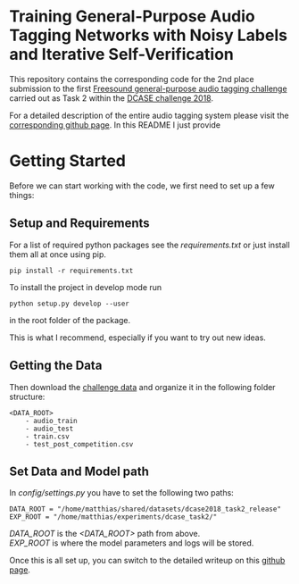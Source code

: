 # Training General-Purpose Audio Tagging Networks with Noisy Labels and Iterative Self-Verification

This repository contains the corresponding code for the 2nd place submission
to the first [Freesound general-purpose audio tagging challenge](http://dcase.community/challenge2018/task-general-purpose-audio-tagging)
carried out as Task 2 within the [DCASE challenge 2018](http://dcase.community/challenge2018/).

For a detailed description of the entire audio tagging system
please visit the [corresponding github page]().
In this README I just provide


# Getting Started
Before we can start working with the code, we first need to set up a few things:

## Setup and Requirements
For a list of required python packages see the *requirements.txt*
or just install them all at once using pip.
```
pip install -r requirements.txt
```

To install the project in develop mode run
```
python setup.py develop --user
```
in the root folder of the package.

This is what I recommend, especially if you want to try out new ideas.


## Getting the Data
Then download the [challenge data](https://www.kaggle.com/c/freesound-audio-tagging/data) and organize it in the following folder structure:
```
<DATA_ROOT>
    - audio_train
    - audio_test
    - train.csv
    - test_post_competition.csv
```

## Set Data and Model path
In *config/settings.py* you have to set the following two paths:
```
DATA_ROOT = "/home/matthias/shared/datasets/dcase2018_task2_release"
EXP_ROOT = "/home/matthias/experiments/dcase_task2/"
```

*DATA_ROOT* is the *<DATA_ROOT>* path from above.<br>
*EXP_ROOT* is where the model parameters and logs will be stored.

Once this is all set up, you can switch to the detailed writeup on this [github page]().
